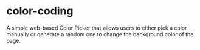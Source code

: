 # color-coding
A simple web-based Color Picker that allows users to either pick a color manually or generate a random one to change the background color of the page.
